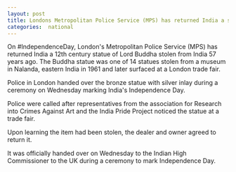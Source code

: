```yaml
---
layout: post
title: Londons Metropolitan Police Service (MPS) has returned India a stolen 12th century statue of Lord Buddha  
categories:  national
---
```

On #IndependenceDay, London's Metropolitan Police Service (MPS) has returned India a 12th century statue of Lord Buddha stolen from India 57 years ago. The Buddha statue was one of 14 statues stolen from a museum in Nalanda, eastern India in 1961 and later surfaced at a London trade fair. 

Police in London handed over the bronze statue with silver inlay during a ceremony on Wednesday marking India's Independence Day. 

Police were called after representatives from the association for Research into Crimes Against Art and the India Pride Project noticed the statue at a trade fair. 

Upon learning the item had been stolen, the dealer and owner agreed to return it. 

It was officially handed over on Wednesday to the Indian High Commissioner to the UK during a ceremony to mark Independence Day. 

 